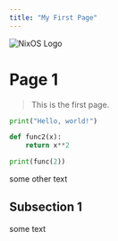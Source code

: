 ```yaml
---
title: "My First Page"
---
```

![NixOS Logo](assets/nixos.png)

# Page 1

> This is the first page.


```python
print("Hello, world!")

def func2(x):
    return x**2

print(func(2))
```


some other text

## Subsection 1
some text